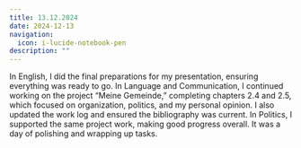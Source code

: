 ```yaml
---
title: 13.12.2024
date: 2024-12-13
navigation:
  icon: i-lucide-notebook-pen
description: ""
---
```


In English, I did the final preparations for my presentation, ensuring everything was ready to go. In Language and Communication, I continued working on the project “Meine Gemeinde,” completing chapters 2.4 and 2.5, which focused on organization, politics, and my personal opinion. I also updated the work log and ensured the bibliography was current. In Politics, I supported the same project work, making good progress overall. It was a day of polishing and wrapping up tasks.

